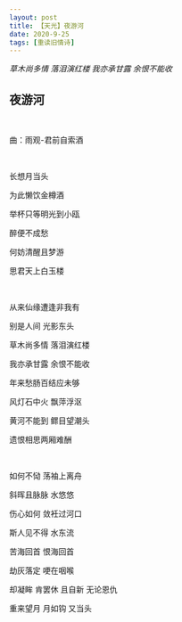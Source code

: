 ```yaml
---
layout: post
title: 【天光】夜游河
date: 2020-9-25
tags: [重读旧情诗]
---
```


*草木尚多情 落泪演红楼 我亦承甘露 余恨不能收*

## 夜游河

<br>

曲：雨观-君前自索酒

<br>


长想月当头

为此懒饮金樽酒

举杯只等明光到小瓯

醉便不成愁

何妨清醒且梦游

思君天上白玉楼

<br>

从来仙缘遭逢非我有

别是人间 光影东头

草木尚多情 落泪演红楼

我亦承甘露 余恨不能收

年来愁肠百结应未够

风灯石中火 飘萍浮沤

黄河不能到 鳏目望潮头

遗恨相思两厢难酬

<br>

如何不恸 荡袖上离舟

斜晖且脉脉 水悠悠

伤心如何 敛衽过河口

斯人见不得 水东流

苦海回首 恨海回首

劫灰落定 哽在咽喉

却凝眸 肯罢休 且自新 无论恩仇

重来望月 月如钩 又当头

<br>
<br>
